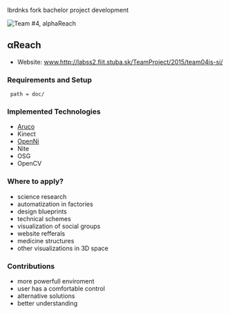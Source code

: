 lbrdnks fork bachelor project development

![Team #4, alphaReach](http://labss2.fiit.stuba.sk/TeamProject/2015/team04is-si/img/portfolio/preview-poster.jpg)
## αReach

* Website: www.http://labss2.fiit.stuba.sk/TeamProject/2015/team04is-si/

### Requirements and Setup

     path = doc/
  
### Implemented Technologies

* [Aruco](http://www.uco.es/investiga/grupos/ava/node/26)
* Kinect
* [OpenNi](http://structure.io/openni)
* Nite
* OSG
* OpenCV

### Where to apply?

- science research
- automatization in factories
- design blueprints
- technical schemes
- visualization of social groups
- website refferals
- medicine structures
- other visualizations in 3D space

### Contributions

- more powerfull enviroment
- user has a comfortable control
- alternative solutions
- better understanding
